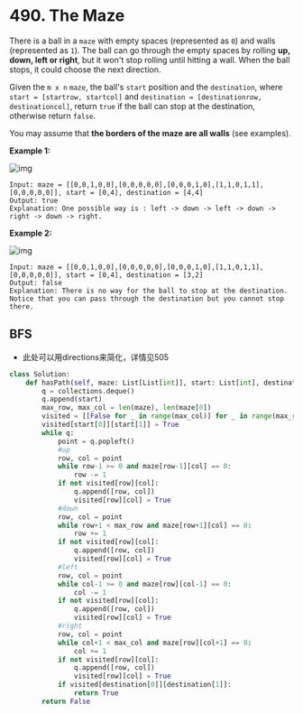 # 490. The Maze

There is a ball in a `maze` with empty spaces (represented as `0`) and walls (represented as `1`). The ball can go through the empty spaces by rolling **up, down, left or right**, but it won't stop rolling until hitting a wall. When the ball stops, it could choose the next direction.

Given the `m x n` `maze`, the ball's `start` position and the `destination`, where `start = [startrow, startcol]` and `destination = [destinationrow, destinationcol]`, return `true` if the ball can stop at the destination, otherwise return `false`.

You may assume that **the borders of the maze are all walls** (see examples).

 

**Example 1:**

![img](https://assets.leetcode.com/uploads/2021/03/31/maze1-1-grid.jpg)

```
Input: maze = [[0,0,1,0,0],[0,0,0,0,0],[0,0,0,1,0],[1,1,0,1,1],[0,0,0,0,0]], start = [0,4], destination = [4,4]
Output: true
Explanation: One possible way is : left -> down -> left -> down -> right -> down -> right.
```

**Example 2:**

![img](https://assets.leetcode.com/uploads/2021/03/31/maze1-2-grid.jpg)

```
Input: maze = [[0,0,1,0,0],[0,0,0,0,0],[0,0,0,1,0],[1,1,0,1,1],[0,0,0,0,0]], start = [0,4], destination = [3,2]
Output: false
Explanation: There is no way for the ball to stop at the destination. Notice that you can pass through the destination but you cannot stop there.
```





## BFS

- 此处可以用directions来简化，详情见505

```python
class Solution:
    def hasPath(self, maze: List[List[int]], start: List[int], destination: List[int]) -> bool:
        q = collections.deque()
        q.append(start)
        max_row, max_col = len(maze), len(maze[0])
        visited = [[False for _ in range(max_col)] for _ in range(max_row)]
        visited[start[0]][start[1]] = True
        while q:
            point = q.popleft()
            #up
            row, col = point
            while row-1 >= 0 and maze[row-1][col] == 0:
                row -= 1
            if not visited[row][col]:
                q.append([row, col])
                visited[row][col] = True
            #down
            row, col = point
            while row+1 < max_row and maze[row+1][col] == 0:
                row += 1
            if not visited[row][col]:
                q.append([row, col])
                visited[row][col] = True
            #left
            row, col = point
            while col-1 >= 0 and maze[row][col-1] == 0:
                col -= 1
            if not visited[row][col]:
                q.append([row, col])
                visited[row][col] = True
            #right
            row, col = point
            while col+1 < max_col and maze[row][col+1] == 0:
                col += 1
            if not visited[row][col]:
                q.append([row, col])
                visited[row][col] = True
            if visited[destination[0]][destination[1]]:
                return True
        return False
```

